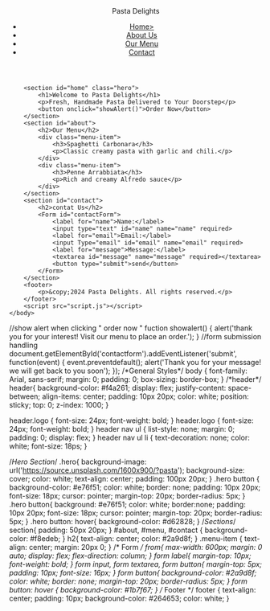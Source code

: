 <!DOCTYPE html>
<html lang="en">
    <head>
        <meta charset="UTF-8">
        <meta name="viewport" content=""width=device-width, initial-scale="1.0">
        <title>pasta delights</title></title>
        <link rel="stylesheet" href="styles.css">
    </head>
    <body>
        <header>
            <div class="logo">Pasta Delights</div>
            <nav>
                <ul>
                    <li><a href="#home">Home></a></li>
                    <li><a href="#about">About Us</a></li>
                    <li><a href="menu">Our Menu</a></li>
                    <li><a href="#contact">Contact</a></li>
                </ul>
            </nav>
        </header>

        <section id="home" class="hero">
            <h1>Welcome to Pasta Delights</h1>
            <p>Fresh, Handmade Pasta Delivered to Your Doorstep</p>
            <button onclick="showAlert()">Order Now</button>
        </section>
        <section id="about">
            <h2>Our Menu</h2>
            <div class="menu-item">
                <h3>Spaghetti Carbonara</h3>
                <p>Classic creamy pasta with garlic and chili.</p>
            </div>
            <div class="menu-item">
                <h3>Penne Arrabbiata</h3>
                <p>Rich and creamy Alfredo sauce</p>
            </div>
        </section>
        <section id="contact">
            <h2>contat Us</h2>
            <Form id="contactForm">
                <label for="name">Name:</label>
                <input type="text" id="name" name="name" required>
                <label for="email">Email:</label>
                <input Type="email" id="email" name="email" required>
                <label for="message">Message:</label>
                <textarea id="message" name="message" required></textarea>
                <button type="submit">send</button>
            </Form>
        </section>
        <footer>
            <p>&copy;2024 Pasta Delights. All rights reserved.</p>
        </footer>
        <script src="script.js"></script>
    </body>
</html>
//show alert when clicking " order now "
fuction showalert() {
    alert('thank you for your interest! Visit our menu to place an order.');
}
//form submission handling
document.getElementById('contactform').addEventListener('submit', function(event) {
    event.preventdefault();
    alert('Thank you for your message! we will get back to you soon');
});
/*General Styles*/
body {
    font-family: Arial, sans-serif;
    margin: 0;
    padding: 0;
    box-sizing: border-box;
}
/*header*/
header{
    background-color: #f4a261;
    display: flex;
    justify-content: space-between; 
    align-items: center;
    padding: 10px 20px;
    color: white;
    position: sticky;
    top: 0;
    z-index: 1000;
}

header.logo {
    font-size: 24px;
    font-weight: bold; 
}
header.logo {
    font-size: 24px;
    font-weight: bold;
}
header nav ul {
    list-style: none;
    margin: 0;
    padding: 0;
    display: flex;
}
header nav ul li {
    text-decoration: none;
    color: white;
    font-size: 18ps;
}

/*Hero Section*/
.hero{
    background-image: url('https://source.unsplash.com/1600x900/?pasta');
    background-size: cover;
    color: white;
    text-align: center;
    padding: 100px 20px;
}
.hero button {
    background-color: #e76f51;
    color: white;
    border: none;
    padding: 10px 20px;
    font-size: 18px;
    cursor: pointer;
    margin-top: 20px;
    border-radius: 5px;
}
.hero button{
    background: #e76f51;
    color: white;
    border:none;
    padding: 10px 20px;
    font-size: 18px;
    cursor: pointer;
    margin-top: 20px;
    border-radius: 5px;
}
.hero button: hover{
    background-color: #d62828;
}
/*Sections*/
section{
    padding: 50px 20px;
}
#about, #menu, #contact {
    background-color: #f8edeb;
}
h2{
    text-align: center; 
    color: #2a9d8f;
}
.menu-item {
    text-align: center;
    margin: 20px 0;
}
/* Form */
from{
    max-width: 600px;
    margin: 0 auto;
    display: flex;
    flex-direction: column;
}
form label{
    margin-top: 10px;
    font-weight: bold;
}
form input, form textarea, form button{
    margin-top: 5px;
    padding: 10px;
    font-size: 16px;
}
form button{
    background-color: #2a9d8f;
   color: white;
   border: none;
   margin-top: 20px;
   border-radius: 5px;
}
form button: hover {
    background-color: #1b7f67;
}
/* Footer */
footer {
    text-align: center;
    padding: 10px;
    background-color: #264653;
    color: white;
}
